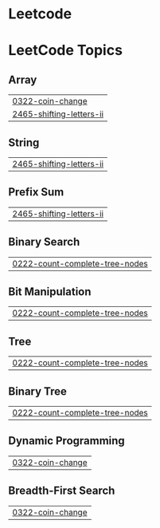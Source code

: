 # Leetcode 

<!---LeetCode Topics Start-->
# LeetCode Topics
## Array
|  |
| ------- |
| [0322-coin-change](https://github.com/Vivekchavda1374/https-github.com-Vivekchavda1374-LEETCODE-/tree/master/0322-coin-change) |
| [2465-shifting-letters-ii](https://github.com/Vivekchavda1374/https-github.com-Vivekchavda1374-LEETCODE-/tree/master/2465-shifting-letters-ii) |
## String
|  |
| ------- |
| [2465-shifting-letters-ii](https://github.com/Vivekchavda1374/https-github.com-Vivekchavda1374-LEETCODE-/tree/master/2465-shifting-letters-ii) |
## Prefix Sum
|  |
| ------- |
| [2465-shifting-letters-ii](https://github.com/Vivekchavda1374/https-github.com-Vivekchavda1374-LEETCODE-/tree/master/2465-shifting-letters-ii) |
## Binary Search
|  |
| ------- |
| [0222-count-complete-tree-nodes](https://github.com/Vivekchavda1374/https-github.com-Vivekchavda1374-LEETCODE-/tree/master/0222-count-complete-tree-nodes) |
## Bit Manipulation
|  |
| ------- |
| [0222-count-complete-tree-nodes](https://github.com/Vivekchavda1374/https-github.com-Vivekchavda1374-LEETCODE-/tree/master/0222-count-complete-tree-nodes) |
## Tree
|  |
| ------- |
| [0222-count-complete-tree-nodes](https://github.com/Vivekchavda1374/https-github.com-Vivekchavda1374-LEETCODE-/tree/master/0222-count-complete-tree-nodes) |
## Binary Tree
|  |
| ------- |
| [0222-count-complete-tree-nodes](https://github.com/Vivekchavda1374/https-github.com-Vivekchavda1374-LEETCODE-/tree/master/0222-count-complete-tree-nodes) |
## Dynamic Programming
|  |
| ------- |
| [0322-coin-change](https://github.com/Vivekchavda1374/https-github.com-Vivekchavda1374-LEETCODE-/tree/master/0322-coin-change) |
## Breadth-First Search
|  |
| ------- |
| [0322-coin-change](https://github.com/Vivekchavda1374/https-github.com-Vivekchavda1374-LEETCODE-/tree/master/0322-coin-change) |
<!---LeetCode Topics End-->